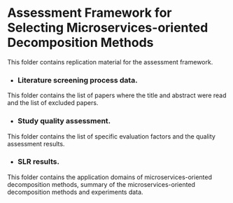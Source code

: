 # Assessment Framework for Selecting Microservices-oriented Decomposition Methods
This folder contains replication material for the assessment framework.
* ### Literature screening process data. 
This folder contains the list of papers where the title and abstract were read and the list of excluded papers.
* ### Study quality assessment. 
This folder contains the list of specific evaluation factors and the quality assessment results.
* ### SLR results. 
This folder contains the application domains of microservices-oriented decomposition methods, summary of the microservices-oriented decomposition methods and experiments data.
